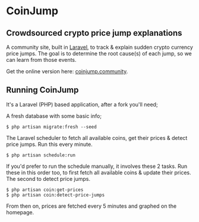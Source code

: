 # CoinJump

## Crowdsourced crypto price jump explanations

A community site, built in [Laravel](https://laravel.com/), to track & explain sudden crypto currency price jumps. The goal is to determine the root cause(s) of each jump, so we can learn from those events.

Get the online version here: [coinjump.community](http://coinjump.community).

## Running CoinJump

It's a Laravel (PHP) based application, after a fork you'll need;

A fresh database with some basic info;

```
$ php artisan migrate:fresh --seed
```

The Laravel scheduler to fetch all available coins, get their prices & detect price jumps. Run this every minute.

```
$ php artisan schedule:run
```

If you'd prefer to run the schedule manually, it involves these 2 tasks. Run these in this order too, to first fetch all available coins & update their prices. The second to detect price jumps.

```
$ php artisan coin:get-prices
$ php artisan coin:detect-price-jumps
```

From then on, prices are fetched every 5 minutes and graphed on the homepage.
